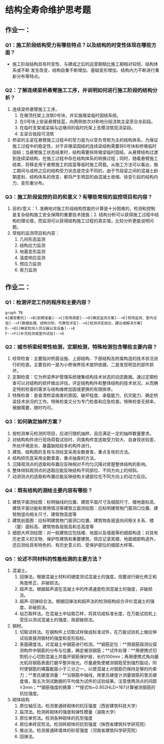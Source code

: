 # 结构全寿命维护思考题
## 作业一：
### Q1：施工阶段结构受力有哪些特点？以及结构的时变性体现在哪些方面？
* 施工阶段结构具有时变性、与建成之后的运营期相比施工期相对较短、结构体系或不断
发生改变、结构自重不断增加、基础变形增加、结构内力不断进行重新分布等特点。
### Q2：了解连续梁桥悬臂施工工序，并说明如何进行施工阶段的结构分析？
1. 连续梁桥悬臂施工工序。
   1. 在墩顶托架上浇筑0号块，并实施墩梁临时固结系统。
   2. 在0号块上安装悬臂挂蓝，向两侧依次对称地分段浇筑主梁至合龙前段。
   3. 在临时支架或梁端与边墩间的临时托架上支模浇筑现浇梁段。
   4. 主梁合拢段可浇筑
2. 桥梁的主梁在悬臂施工过程中的受力是为以受负弯矩为主的结构体系，为保证施工过程中的稳定性，对于非墩梁固结的连续梁结构需要将0号块和桥墩临时固结；当悬臂施工状态结束时，结构需要拆除墩梁临时固结，从悬臂结构过渡到连续梁结构，在施工过程中存在结构体系的转换过程；同时，随着悬臂施工结束，将移走用于悬臂施工的挂篮等临时施工荷载。从施工方法可以看出，施工期间与成桥之后的结构受力状态是完全不同的，由于节段梁之间的混凝土龄期差别、结构体系的改变，都将产生明显的由混凝土收缩、徐变引起的结构内力、变形重分布。
### Q3：施工阶段监控的目的和意义？有哪些常规的监控项目和内容？
1. 目的/意义：1. 准确地对施工阶段结构性能的计算是十分困难的，检测和控制是复杂结构施工安全保障的重要技术措施；2. 结构分析可以获得施工过程中结构的理论值，而监测可以获得结构施工过程的真实值，比较分析更能说明问题。
2. 常规的监测项目和内容：
   1. 几何形态监测
   2. 结构应力监测
   3. 地基变形监测
   4. 温度响应监测
   5. 预应力监测
   6. 索力监测

## 作业二：
### Q1：检测评定工作的程序和主要内容？
```mermaid
graph TB
A[接受委托]-->B[前期准备]-->C[现场调查]-->D[确定监测方案]-->E[现场监测、室内试验]-->F[数据处理、结构分析、可靠性评定]-->G[检测评定结论、建议或解决方案]
D-->D1[确定检测人员仪器以及设备]-->E
F-->F1[补充检测或室内试验]-->E
```
### Q2：城市桥梁经常性检测，定期检测，特殊检测包含哪些主要内容？
1. 经常检查：主要指对桥面设施、上部结构、下部结构及附属构造的技术状况进行的检查。主要目的一是为小修保养技术提供依据，二是发现明显的部件损坏。
2. 定期检查：它为桥梁养护管理系统搜集结构技术状态的动态数据。通过定期检查可以对结构的损坏做出评估，评定结构构件和整体结构的技术状况，从而确定特别检查的需求与结构维修加固或更换的有限排序。
3. 特殊检查：是查清桥梁病害的原因、破坏程度、承载能力、抗灾能力、确定桥梁技术状况的工作。特殊检查又分为专门检查和应急检查。特殊检查无频率，根据需要，随时均可。
### Q3：如何确定抽样方案？
1. 按检测单元检测的项目，应进行随机抽样，且应满足一定的抽样数量要求。
2. 对结构构件进行现场荷载试验时，同类构件宜选取受力较大、自身现状较差、所处环境恶劣、暴露缺陷较多的构件进行。
3. 建筑、结构图的复核与测绘宜采用全数普查，重点复核的方法。
4. 结构损伤宜采用全数普查，重点抽查的方法。
5. 沉降观测点的选取和布置应反映相对不均匀沉降对房屋整体结构的影响。
6. 整体倾斜观测点的选取应能反映结构不同部位、不同方向上的倾斜。
7. 动测测点的选取和布置应能反映结构关键部位在不同方向上的动力反应。
### Q4：既有结构的测绘主要内容有哪些？
1. 建筑平面测绘图：标明轴线的位置、建筑平面尺寸及细部尺寸、楼地面标高、建筑平面功能和使用情况等建筑立面测绘图：应标明建筑物门窗洞口位置、建筑物竖向相关尺寸、建筑物高度等
2. 建筑剖面图：应标明建筑物门窗洞口位置、建筑物各层竖向间相关关系、楼（屋）面标高、建筑物各层层高和总高度等
3. 细部大样测绘图：对一般建筑应包括楼、地面以及墙面等的细部构造；对具有历史意义的文物、保护性建筑和重要建筑，除应记录其楼、地面细部构造外，还应测绘具有特色的、有历史意义的、受保护部位的细部大样等。
### Q5：论述不同材料的性能检测的主要方法？
1. 混凝土。
   1. 回弹法。根据混凝土材料的硬度测试混凝土的强度。但要进行碳化修正和角度修正，非破损法。
   2. 超声法。根据超声波在混凝土中的传递速度检测混凝土的强度，非破损法。
   3. 超声-回弹综合法。根据回弹法和超声法的检测结构综合评价混凝土的强度，非破损法。
   4. 钻芯取样法。在混凝土中钻取芯样，将其切成标准长度，在万能试验机上受压以测试混凝土的强度，局部破损法。
2. 钢材。
   1. 切取试样法。在钢构件上切取试样做成标准试件，在万能试验机上做拉伸试验直接测钢材的强度和变形指标。
   2. 表面硬度法。对混凝土中钢筋进行检测。**钢筋定位：**用钢筋探测仪探测构件中钢筋的分布与位置，确定被测钢筋；**试件处理：**用便携式切割机小心切割混凝土并撬开钢筋保护层，长约100mm；再用便携式角向磨光机将钢筋表面打磨平整并抛光。尽量避免使被测钢筋受到强烈振动，同时使钢筋的裸露截面小于三分之一，以使混凝土对钢筋仍保持足够的约束力；**里氏硬度测量：**沿钢筋中轴线，用里氏硬度计测量钢筋的里氏硬度值，取五次测试数据的平均值为试件的试验结果。注意使两测点的间距≥3mm；**钢筋强度的换算：**按式fb=0.952HLD+167计算被测钢筋的抗拉强度。
3. 砌体结构
   1. 原位轴压法。检测普通砖砌体的抗压强度（西安建筑科技大学）
   2. 扁顶法。检测砖砌体的强度和弹性模量（湖南大学）
   3. 原位单剪法。检测各种砌体的抗剪强度
   4. 原位单砖双剪法。检测砖砌体的抗剪强度（陕西省建筑科学研究院）
   5. 推出法。检测普通砖墙体的砂浆强度（河南省建筑科学研究院）
   6. 回弹法。




